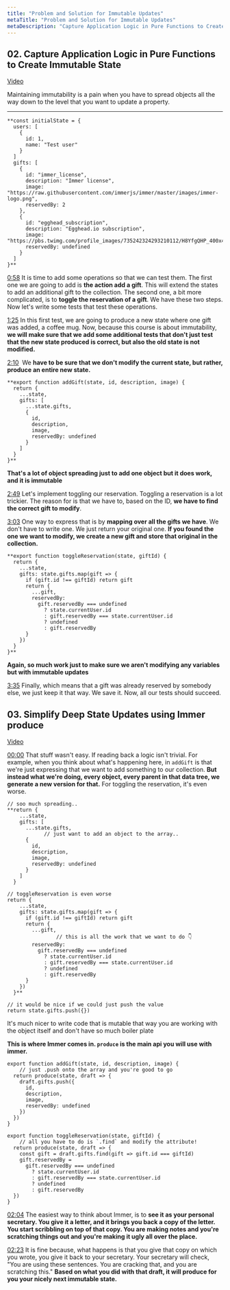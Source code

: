 ```yaml
---
title: "Problem and Solution for Immutable Updates"
metaTitle: "Problem and Solution for Immutable Updates"
metaDescription: "Capture Application Logic in Pure Functions to Create Immutable State."
---
```


## 02. Capture Application Logic in Pure Functions to Create Immutable State

[Video](https://egghead.io/lessons/javascript-capture-application-logic-in-pure-functions-to-create-immutable-state)

Maintaining immutability is a pain when you have to spread objects all the way down to the level that you want to update a property.

---

    **const initialState = {
      users: [
        {
          id: 1,
          name: "Test user"
        }
      ]
      gifts: [
        {
          id: "immer_license",
          description: "Immer license",
          image: "https://raw.githubusercontent.com/immerjs/immer/master/images/immer-logo.png",
          reservedBy: 2
        },
        {
          id: "egghead_subscription",
          description: "Egghead.io subscription",
          image: "https://pbs.twimg.com/profile_images/735242324293210112/H8YfgQHP_400x400.jpg",
          reservedBy: undefined
        }
      ]
    }**

[0:58](https://egghead.io/lessons/javascript-capture-application-logic-in-pure-functions-to-create-immutable-state) It is time to add some operations so that we can test them. The first one we are going to add is **the action add a gift**. This will extend the states to add an additional gift to the collection. The second one, a bit more complicated, is to **toggle the reservation of a gift**. We have these two steps. Now let's write some tests that test these operations.

[1:25](https://egghead.io/lessons/javascript-capture-application-logic-in-pure-functions-to-create-immutable-state) In this first test, we are going to produce a new state where one gift was added, a coffee mug. Now, because this course is about immutability, **we will make sure that we add some additional tests that don't just test that the new state produced is correct, but also the old state is not modified.**

[2:10](https://egghead.io/lessons/javascript-capture-application-logic-in-pure-functions-to-create-immutable-state)  We **have to be sure that we don't modify the current state, but rather, produce an entire new state.**

    **export function addGift(state, id, description, image) {
      return {
        ...state,
        gifts: [
          ...state.gifts,
          {
            id,
            description,
            image,
            reservedBy: undefined
          }
        ]
      }
    }**

**That's a lot of object spreading just to add one object but it does work, and it is immutable**

[2:49](https://egghead.io/lessons/javascript-capture-application-logic-in-pure-functions-to-create-immutable-state) Let's implement toggling our reservation. Toggling a reservation is a lot trickier. The reason for is that we have to, based on the ID, **we have to find the correct gift to modify**.

[3:03](https://egghead.io/lessons/javascript-capture-application-logic-in-pure-functions-to-create-immutable-state) One way to express that is by **mapping over all the gifts we have**. We don't have to write one. We just return your original one. **If you found the one we want to modify, we create a new gift and store that original in the collection.**

    **export function toggleReservation(state, giftId) {
      return {
        ...state,
        gifts: state.gifts.map(gift => {
          if (gift.id !== giftId) return gift
          return {
            ...gift,
            reservedBy:
              gift.reservedBy === undefined
                ? state.currentUser.id
                : gift.reservedBy === state.currentUser.id
                ? undefined
                : gift.reservedBy
          }
        })
      }
    }**

**Again, so much work just to make sure we aren't modifying any variables but with immutable updates**

[3:35](https://egghead.io/lessons/javascript-capture-application-logic-in-pure-functions-to-create-immutable-state) Finally, which means that a gift was already reserved by somebody else, we just keep it that way. We save it. Now, all our tests should succeed.

## 03. Simplify Deep State Updates using Immer produce

[Video](https://egghead.io/lessons/javascript-simplify-deep-state-updates-using-immer-produce)

[00:00](https://egghead.io/lessons/javascript-simplify-deep-state-updates-using-immer-produce#t=0) That stuff wasn't easy. If reading back a logic isn't trivial. For example, when you think about what's happening here, in `addGift` is that we're just expressing that we want to add something to our collection. **But instead what we're doing, every object, every parent in that data tree, we generate a new version for that.** For toggling the reservation, it's even worse.

    // soo much spreading..
    **return {
        ...state,
        gifts: [
          ...state.gifts,
    			// just want to add an object to the array..
          {
            id,
            description,
            image,
            reservedBy: undefined
          }
        ]
      }

    // toggleReservation is even worse
    return {
        ...state,
        gifts: state.gifts.map(gift => {
          if (gift.id !== giftId) return gift
          return {
            ...gift,
    				// this is all the work that we want to do 👇
            reservedBy:
              gift.reservedBy === undefined
                ? state.currentUser.id
                : gift.reservedBy === state.currentUser.id
                ? undefined
                : gift.reservedBy
          }
        })
      }**

    // it would be nice if we could just push the value
    return state.gifts.push({})

It's much nicer to write code that is mutable that way you are working with the object itself and don't have so much boiler plate

**This is where Immer comes in. `produce` is the main api you will use with immer.**

    export function addGift(state, id, description, image) {
    	// just .push onto the array and you're good to go
      return produce(state, draft => {
        draft.gifts.push({
          id,
          description,
          image,
          reservedBy: undefined
        })
      })
    }

    export function toggleReservation(state, giftId) {
    	// all you have to do is `.find` and modify the attribute!
      return produce(state, draft => {
        const gift = draft.gifts.find(gift => gift.id === giftId)
        gift.reservedBy =
          gift.reservedBy === undefined
            ? state.currentUser.id
            : gift.reservedBy === state.currentUser.id
            ? undefined
            : gift.reservedBy
      })
    }

[02:04](https://egghead.io/lessons/javascript-simplify-deep-state-updates-using-immer-produce#t=124) The easiest way to think about Immer, is to **see it as your personal secretary. You give it a letter, and it brings you back a copy of the letter. You start scribbling on top of that copy. You are making notes and you're scratching things out and you're making it ugly all over the place.**

[02:23](https://egghead.io/lessons/javascript-simplify-deep-state-updates-using-immer-produce#t=143) It is fine because, what happens is that you give that copy on which you wrote, you give it back to your secretary. Your secretary will check, "You are using these sentences. You are cracking that, and you are scratching this." **Based on what you did with that draft, it will produce for you your nicely next immutable state.**
